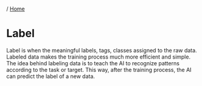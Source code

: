 / [Home](index.md)

# Label

Label is when the meaningful labels, tags, classes assigned to the raw data. Labeled data makes the training process much more efficient and simple. The idea behind labeling data is to teach the AI to recognize patterns according to the task or target. This way, after the training process, the AI can predict the label of a new data.
